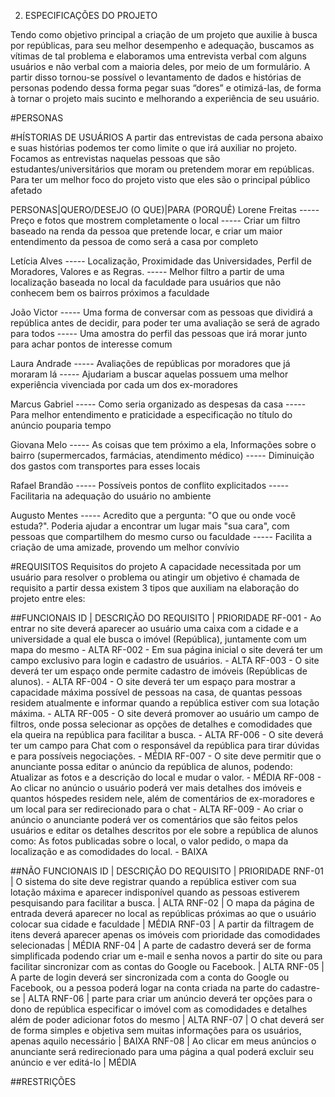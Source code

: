 2. ESPECIFICAÇÕES DO PROJETO 

Tendo como objetivo principal a criação de um projeto que auxilie à busca por repúblicas, para seu melhor desempenho e adequação, buscamos as vítimas de tal problema e elaboramos uma entrevista verbal com alguns usuários e não verbal com a maioria deles, por meio de um formulário. A partir disso tornou-se possível o levantamento de dados e histórias de personas podendo dessa forma pegar suas “dores” e otimizá-las, de forma à tornar o projeto mais sucinto e melhorando a experiência de seu usuário.

#PERSONAS

#HÍSTORIAS DE USUÁRIOS
A partir das entrevistas de cada persona abaixo e suas histórias podemos ter como limite o que irá auxiliar no projeto. Focamos as entrevistas naquelas pessoas que são estudantes/universitários que moram ou pretendem morar em repúblicas. Para ter um melhor foco do projeto visto que eles são o principal público afetado 

PERSONAS|QUERO/DESEJO (O QUE)|PARA (PORQUÊ) 
Lorene Freitas ----- Preço e fotos que mostrem completamente o local ----- Criar um filtro baseado na renda da pessoa que pretende locar, e criar um maior entendimento da pessoa de como será a casa por completo 

Letícia Alves ----- Localização, Proximidade das Universidades, Perfil de Moradores, Valores e as Regras. ----- Melhor filtro a partir de uma localização baseada no local da faculdade para usuários que não conhecem bem os bairros próximos a faculdade 

João Victor  ----- Uma forma de conversar com as pessoas que dividirá a república antes de decidir, para poder ter uma avaliação se será de agrado para todos ----- Uma amostra do perfil das pessoas que irá morar junto para achar pontos de interesse comum 

Laura Andrade ----- Avaliações de repúblicas por moradores que já moraram lá ----- Ajudariam a buscar aquelas possuem uma melhor experiência vivenciada por cada um dos ex-moradores 

Marcus Gabriel ----- Como seria organizado as despesas da casa ----- Para melhor entendimento e praticidade a especificação no título do anúncio pouparia tempo 

Giovana Melo ----- As coisas que tem próximo a ela, Informações sobre o bairro (supermercados, farmácias, atendimento médico) ----- Diminuição dos gastos com transportes para esses locais 

Rafael Brandão ----- Possíveis pontos de conflito explicitados ----- Facilitaria na adequação do usuário no ambiente 

Augusto Mentes ----- Acredito que a pergunta: "O que ou onde você estuda?". Poderia ajudar a encontrar um lugar mais "sua cara", com pessoas que compartilhem do mesmo curso ou faculdade ----- Facilita a criação de uma amizade, provendo um melhor convívio 

#REQUISITOS
Requisitos do projeto 
A capacidade necessitada por um usuário para resolver o problema ou atingir um objetivo é chamada de requisito a partir dessa existem 3 tipos que auxiliam na elaboração do projeto entre eles:

##FUNCIONAIS
ID | DESCRIÇÃO DO REQUISITO | PRIORIDADE 
RF-001 - Ao entrar no site deverá aparecer ao usuário uma caixa com a cidade e a universidade a qual ele busca o imóvel (República), juntamente com um mapa do mesmo - ALTA
RF-002 - Em sua página inicial o site deverá ter um campo exclusivo para login e cadastro de usuários. - ALTA
RF-003 - O site deverá ter um espaço onde permite cadastro de imóveis (Repúblicas de alunos). - ALTA
RF-004 - O site deverá ter um espaço para mostrar a capacidade máxima possível de pessoas na casa, de quantas pessoas residem atualmente e informar quando a república estiver com sua lotação máxima. - ALTA
RF-005 - O site deverá promover ao usuário um campo de filtros, onde possa selecionar as opções de detalhes e comodidades que ela queira na república para facilitar a busca. - ALTA
RF-006 - O site deverá ter um campo para Chat com o responsável da república para tirar dúvidas e para possíveis negociações. - MÉDIA
RF-007 - O site deve permitir que o anunciante possa editar o anúncio da república de alunos, podendo: Atualizar as fotos e a descrição do local e mudar o valor. - MÉDIA
RF-008 - Ao clicar no anúncio o usuário poderá ver mais detalhes dos imóveis e quantos hóspedes residem nele, além de comentários de ex-moradores e um local para ser redirecionado para o chat - ALTA
RF-009 - Ao criar o anúncio o anunciante poderá ver os comentários que são feitos pelos usuários e editar os detalhes descritos por ele sobre a república de alunos como: As fotos publicadas sobre o local, o valor pedido, o mapa da localização e as comodidades do local. - BAIXA

##NÃO FUNCIONAIS
ID | DESCRIÇÃO DO REQUISITO | PRIORIDADE 
RNF-01 | O sistema do site deve registrar quando a república estiver com sua lotação máxima e aparecer indisponível quando as pessoas estiverem pesquisando para facilitar a busca. | ALTA
RNF-02 | O mapa da página de entrada deverá aparecer no local as repúblicas próximas ao que o usuário colocar sua cidade e faculdade | MÉDIA
RNF-03 | A partir da filtragem de itens deverá aparecer apenas os imóveis com prioridade das comodidades selecionadas | MÉDIA
RNF-04 | A parte de cadastro deverá ser de forma simplificada podendo criar um e-mail e senha novos a partir do site ou para facilitar sincronizar com as contas do Google ou Facebook. | ALTA
RNF-05 | A parte de login deverá ser sincronizada com a conta do Google ou Facebook, ou a pessoa poderá logar na conta criada na parte do cadastre-se | ALTA
RNF-06 | parte para criar um anúncio deverá ter opções para o dono de república especificar o imóvel com as comodidades e detalhes além de poder adicionar fotos do mesmo | ALTA
RNF-07 | O chat deverá ser de forma simples e objetiva sem muitas informações para os usuários, apenas aquilo necessário | BAIXA
RNF-08 | Ao clicar em meus anúncios o anunciante será redirecionado para uma página a qual poderá excluir seu anúncio e ver editá-lo | MÉDIA

##RESTRIÇÕES

